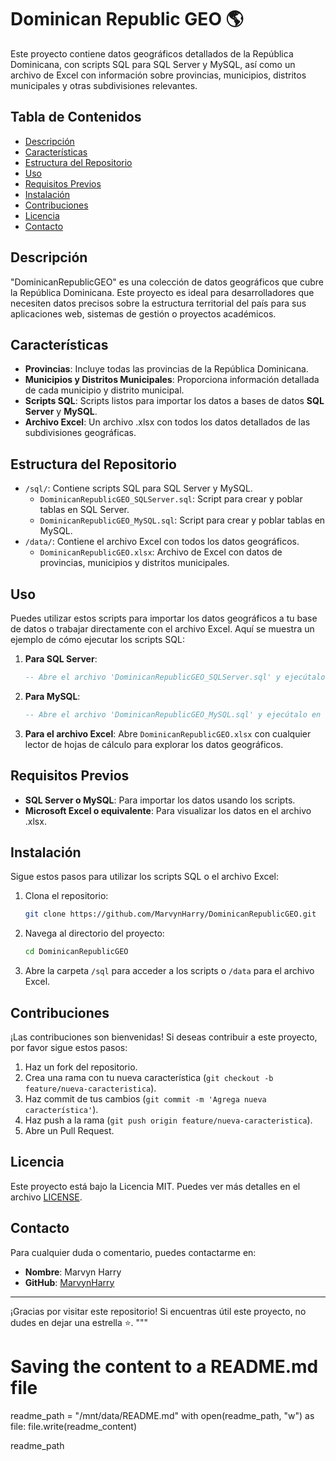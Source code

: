 # Dominican Republic GEO 🌎

Este proyecto contiene datos geográficos detallados de la República Dominicana, con scripts SQL para SQL Server y MySQL, así como un archivo de Excel con información sobre provincias, municipios, distritos municipales y otras subdivisiones relevantes.

## Tabla de Contenidos

- [Descripción](#descripción)
- [Características](#características)
- [Estructura del Repositorio](#estructura-del-repositorio)
- [Uso](#uso)
- [Requisitos Previos](#requisitos-previos)
- [Instalación](#instalación)
- [Contribuciones](#contribuciones)
- [Licencia](#licencia)
- [Contacto](#contacto)

## Descripción

"DominicanRepublicGEO" es una colección de datos geográficos que cubre la República Dominicana. Este proyecto es ideal para desarrolladores que necesiten datos precisos sobre la estructura territorial del país para sus aplicaciones web, sistemas de gestión o proyectos académicos.

## Características

- **Provincias**: Incluye todas las provincias de la República Dominicana.
- **Municipios y Distritos Municipales**: Proporciona información detallada de cada municipio y distrito municipal.
- **Scripts SQL**: Scripts listos para importar los datos a bases de datos **SQL Server** y **MySQL**.
- **Archivo Excel**: Un archivo .xlsx con todos los datos detallados de las subdivisiones geográficas.

## Estructura del Repositorio

- `/sql/`: Contiene scripts SQL para SQL Server y MySQL.
  - `DominicanRepublicGEO_SQLServer.sql`: Script para crear y poblar tablas en SQL Server.
  - `DominicanRepublicGEO_MySQL.sql`: Script para crear y poblar tablas en MySQL.
- `/data/`: Contiene el archivo Excel con todos los datos geográficos.
  - `DominicanRepublicGEO.xlsx`: Archivo de Excel con datos de provincias, municipios y distritos municipales.
  
## Uso

Puedes utilizar estos scripts para importar los datos geográficos a tu base de datos o trabajar directamente con el archivo Excel. Aquí se muestra un ejemplo de cómo ejecutar los scripts SQL:

1. **Para SQL Server**:
    ```sql
    -- Abre el archivo 'DominicanRepublicGEO_SQLServer.sql' y ejecútalo en tu instancia de SQL Server.
    ```

2. **Para MySQL**:
    ```sql
    -- Abre el archivo 'DominicanRepublicGEO_MySQL.sql' y ejecútalo en tu instancia de MySQL.
    ```

3. **Para el archivo Excel**:
   Abre `DominicanRepublicGEO.xlsx` con cualquier lector de hojas de cálculo para explorar los datos geográficos.

## Requisitos Previos

- **SQL Server o MySQL**: Para importar los datos usando los scripts.
- **Microsoft Excel o equivalente**: Para visualizar los datos en el archivo .xlsx.

## Instalación

Sigue estos pasos para utilizar los scripts SQL o el archivo Excel:

1. Clona el repositorio:
    ```bash
    git clone https://github.com/MarvynHarry/DominicanRepublicGEO.git
    ```
2. Navega al directorio del proyecto:
    ```bash
    cd DominicanRepublicGEO
    ```
3. Abre la carpeta `/sql` para acceder a los scripts o `/data` para el archivo Excel.

## Contribuciones

¡Las contribuciones son bienvenidas! Si deseas contribuir a este proyecto, por favor sigue estos pasos:

1. Haz un fork del repositorio.
2. Crea una rama con tu nueva característica (`git checkout -b feature/nueva-caracteristica`).
3. Haz commit de tus cambios (`git commit -m 'Agrega nueva característica'`).
4. Haz push a la rama (`git push origin feature/nueva-caracteristica`).
5. Abre un Pull Request.

## Licencia

Este proyecto está bajo la Licencia MIT. Puedes ver más detalles en el archivo [LICENSE](LICENSE).

## Contacto

Para cualquier duda o comentario, puedes contactarme en:

- **Nombre**: Marvyn Harry
- **GitHub**: [MarvynHarry](https://github.com/MarvynHarry)

---

¡Gracias por visitar este repositorio! Si encuentras útil este proyecto, no dudes en dejar una estrella ⭐.
"""

# Saving the content to a README.md file
readme_path = "/mnt/data/README.md"
with open(readme_path, "w") as file:
    file.write(readme_content)

readme_path
